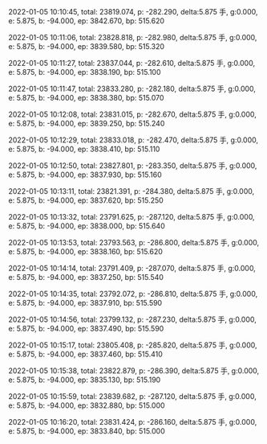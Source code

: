 2022-01-05 10:10:45, total: 23819.074, p: -282.290, delta:5.875 手, g:0.000, e: 5.875, b: -94.000, ep: 3842.670, bp: 515.620

2022-01-05 10:11:06, total: 23828.818, p: -282.980, delta:5.875 手, g:0.000, e: 5.875, b: -94.000, ep: 3839.580, bp: 515.320

2022-01-05 10:11:27, total: 23837.044, p: -282.610, delta:5.875 手, g:0.000, e: 5.875, b: -94.000, ep: 3838.190, bp: 515.100

2022-01-05 10:11:47, total: 23833.280, p: -282.180, delta:5.875 手, g:0.000, e: 5.875, b: -94.000, ep: 3838.380, bp: 515.070

2022-01-05 10:12:08, total: 23831.015, p: -282.670, delta:5.875 手, g:0.000, e: 5.875, b: -94.000, ep: 3839.250, bp: 515.240

2022-01-05 10:12:29, total: 23833.018, p: -282.470, delta:5.875 手, g:0.000, e: 5.875, b: -94.000, ep: 3838.410, bp: 515.110

2022-01-05 10:12:50, total: 23827.801, p: -283.350, delta:5.875 手, g:0.000, e: 5.875, b: -94.000, ep: 3837.930, bp: 515.160

2022-01-05 10:13:11, total: 23821.391, p: -284.380, delta:5.875 手, g:0.000, e: 5.875, b: -94.000, ep: 3837.620, bp: 515.250

2022-01-05 10:13:32, total: 23791.625, p: -287.120, delta:5.875 手, g:0.000, e: 5.875, b: -94.000, ep: 3838.000, bp: 515.640

2022-01-05 10:13:53, total: 23793.563, p: -286.800, delta:5.875 手, g:0.000, e: 5.875, b: -94.000, ep: 3838.160, bp: 515.620

2022-01-05 10:14:14, total: 23791.409, p: -287.070, delta:5.875 手, g:0.000, e: 5.875, b: -94.000, ep: 3837.250, bp: 515.540

2022-01-05 10:14:35, total: 23792.072, p: -286.810, delta:5.875 手, g:0.000, e: 5.875, b: -94.000, ep: 3837.910, bp: 515.590

2022-01-05 10:14:56, total: 23799.132, p: -287.230, delta:5.875 手, g:0.000, e: 5.875, b: -94.000, ep: 3837.490, bp: 515.590

2022-01-05 10:15:17, total: 23805.408, p: -285.820, delta:5.875 手, g:0.000, e: 5.875, b: -94.000, ep: 3837.460, bp: 515.410

2022-01-05 10:15:38, total: 23822.879, p: -286.390, delta:5.875 手, g:0.000, e: 5.875, b: -94.000, ep: 3835.130, bp: 515.190

2022-01-05 10:15:59, total: 23839.682, p: -287.120, delta:5.875 手, g:0.000, e: 5.875, b: -94.000, ep: 3832.880, bp: 515.000

2022-01-05 10:16:20, total: 23831.424, p: -286.160, delta:5.875 手, g:0.000, e: 5.875, b: -94.000, ep: 3833.840, bp: 515.000